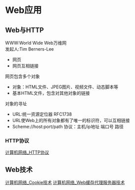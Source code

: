 # Web应用
## Web与HTTP
WWW:World Wide Web万维网  
发起人:Tim Berners-Lee  
+ 网页
+ 网页互相链接

网页包含多个对象  
+ 对象：HTML文件、JPEG图片、视频文件、动态脚本等
+ 基本HTML文件，包含对其他对象的链接

对象的寻址  
+ URL:统一资源定位器 RFC1738
+ URL使Web上的所有对象都有了唯一的标识符，可以互相链接
+ Scheme://host:port/path 协议：主机/ip地址 端口号 路径

### HTTP协议
[计算机网络_HTTP协议](计算机网络_HTTP协议.md)

## Web技术
[计算机网络_Cookie技术](计算机网络_Cookie技术.md)
[计算机网络_Web缓存代理服务器技术](计算机网络_Web缓存代理服务器技术.md)

